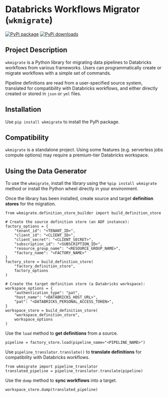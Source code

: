 # Databricks Workflows Migrator (`wkmigrate`)

[![PyPi package](https://img.shields.io/pypi/v/wkmigrate?color=green)](https://pypi.org/project/wkmigrate)
[![PyPi downloads](https://img.shields.io/pypi/dm/wkmigrate?label=PyPi%20Downloads)](https://pypistats.org/packages/wkmigrate)

## Project Description
`wkmigrate` is a Python library for migrating data pipelines to Databricks workflows from various
frameworks. Users can programmatically create or migrate workflows with a simple set of commands.

Pipeline definitions are read from a user-specified source system, translated for compatibility
with Databricks workflows, and either directly created or stored in `json` or `yml` files.

## Installation

Use `pip install wkmigrate` to install the PyPi package.

## Compatibility 
`wkmigrate` is a standalone project. Using some features (e.g. serverless jobs compute options) may
require a premium-tier Databricks workspace.

## Using the Data Generator
To use the `wkmigrate`, install the library using the `%pip install wkmigrate` method or install the 
Python wheel directly in your environment.

Once the library has been installed, create source and target **definition stores** for the migration.

```buildoutcfg
from wkmigrate.definition_store_builder import build_definition_store

# Create the source definition store (an ADF instance):
factory_options = {
    "tenant_id": "<TENANT_ID>",
    "client_id": "<CLIENT_ID>",
    "client_secret": "<CLIENT_SECRET>",
    "subscription_id": "<SUBSCRIPTION_ID>",
    "resource_group_name": "<RESOURCE_GROUP_NAME>",
    "factory_name": "<FACTORY_NAME>"
}
factory_store = build_definition_store(
    "factory_definition_store", 
    factory_options
)

# Create the target definition store (a Databricks workspace):
workspace_options = {
    "authentication_type": "pat",
    "host_name": "<DATABRICKS_HOST_URL>",
    "pat": "<DATABRICKS_PERSONAL_ACCESS_TOKEN>",
}
workspace_store = build_definition_store(
    "workspace_definition_store", 
    workspace_options
)                        
```

Use the `load` method to **get definitions** from a source.

```buildoutcfg
pipeline = factory_store.load(pipeline_name="<PIPELINE_NAME>")                      
```

Use `pipeline_translator.translate()` to **translate definitions** for compatibility
with Databricks workflows.

```buildoutcfg
from wkmigrate import pipeline_translator
translated_pipeline = pipeline_translator.translate(pipeline)
```

Use the ``dump`` method to **sync workflows** into a target.

```buildoutcfg
workspace_store.dump(translated_pipeline)
```
